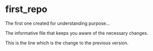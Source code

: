 # first_repo
The first one created for understanding purpose...

The informative file that keeps you aware of the necessary changes.

This is the line which is the change to the previous version.
